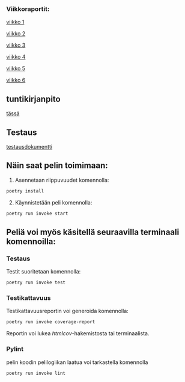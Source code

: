  ### Viikkoraportit:
 
[viikko 1](https://github.com/sepaww/tira_projekti/blob/master/dokumentaatio/viikkorep/vko_1.md)
 
[viikko 2](https://github.com/sepaww/tira_projekti/blob/master/dokumentaatio/viikkorep/vko_2.md)
 
[viikko 3](https://github.com/sepaww/tira_projekti/blob/master/dokumentaatio/viikkorep/vko_3.md)
 
[viikko 4](https://github.com/sepaww/tira_projekti/blob/master/dokumentaatio/viikkorep/vko_4.md)
 
[viikko 5](https://github.com/sepaww/tira_projekti/blob/master/dokumentaatio/viikkorep/vko_5.md)
 
[viikko 6](https://github.com/sepaww/tira_projekti/blob/master/dokumentaatio/viikkorep/vko_6.md)
 
 ## tuntikirjanpito
 [tässä](https://github.com/sepaww/tira_projekti/blob/master/dokumentaatio/kirjanpito.md)
 
 ## Testaus
 [testausdokumentti](https://github.com/sepaww/tira_projekti/blob/master/dokumentaatio/testaus.md)

## Näin saat pelin toimimaan:

1. Asennetaan riippuvuudet komennolla:

```bash
poetry install
```

2. Käynnistetään peli komennolla:

```bash
poetry run invoke start
```

## Peliä voi myös käsitellä seuraavilla terminaali komennoilla:


### Testaus

Testit suoritetaan komennolla:

```bash
poetry run invoke test
```

### Testikattavuus

Testikattavuusreportin voi generoida komennolla:

```bash
poetry run invoke coverage-report
```

Reportin voi lukea _htmlcov_-hakemistosta tai terminaalista.

### Pylint

pelin koodin pelilogiikan laatua voi tarkastella komennolla

```bash
poetry run invoke lint
```
